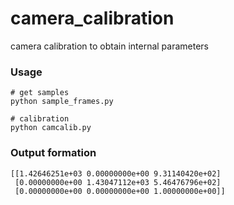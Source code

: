 # camera_calibration
camera calibration to obtain internal parameters

### Usage
```
# get samples
python sample_frames.py

# calibration
python camcalib.py
```

### Output formation
```
[[1.42646251e+03 0.00000000e+00 9.31140420e+02]
 [0.00000000e+00 1.43047112e+03 5.46476796e+02]
 [0.00000000e+00 0.00000000e+00 1.00000000e+00]]
 ```